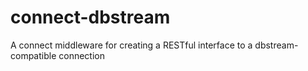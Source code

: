 connect-dbstream
================

A connect middleware for creating a RESTful interface to a dbstream-compatible connection
